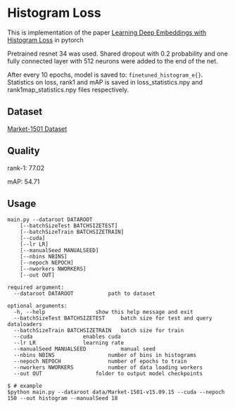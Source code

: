 # Histogram Loss

This is implementation of the paper [Learning Deep Embeddings with Histogram Loss](https://arxiv.org/pdf/1611.00822.pdf) in pytorch

Pretrained resnet 34 was used. Shared dropout with 0.2 probability and one fully connected layer with 512 neurons were added to the end of the net.

After every 10 epochs, model is saved to: `finetuned_histogram_e{}`. Statistics on loss, rank1 and mAP is saved in loss_statistics.npy and rank1map_statistics.npy files respectively.

## Dataset
[Market-1501 Dataset](http://www.liangzheng.org/Project/project_reid.html)

## Quality
rank-1: 77.02	

mAP:	54.71

## Usage
```
main.py --dataroot DATAROOT 
	[--batchSizeTest BATCHSIZETEST]
	[--batchSizeTrain BATCHSIZETRAIN] 
	[--cuda] 
	[--lr LR]
	[--manualSeed MANUALSEED] 
	[--nbins NBINS] 
	[--nepoch NEPOCH] 
	[--nworkers NWORKERS]
	[--out OUT] 

required argument:
  --dataroot DATAROOT   		path to dataset
  
optional arguments:
  -h, --help				show this help message and exit
  --batchSizeTest BATCHSIZETEST		batch size for test and query dataloaders
  --batchSizeTrain BATCHSIZETRAIN	batch size for train
  --cuda				enables cuda
  --lr LR				learning rate
  --manualSeed MANUALSEED     		manual seed
  --nbins NBINS     			number of bins in histograms
  --nepoch NEPOCH     			number of epochs to train
  --nworkers NWORKERS     		number of data loading workers
  --out OUT     			folder to output model checkpoints
```

    $ # example
    $python main.py --dataroot data/Market-1501-v15.09.15 --cuda --nepoch 150 --out histogram --manualSeed 18
